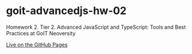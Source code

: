 # goit-advancedjs-hw-02
Homework 2. Tier 2. Advanced JavaScript and TypeScript: Tools and Best Practices at GoIT Neoversity

[Live on the GitHub Pages](https://stdev33.github.io/goit-advancedjs-hw-02/)

